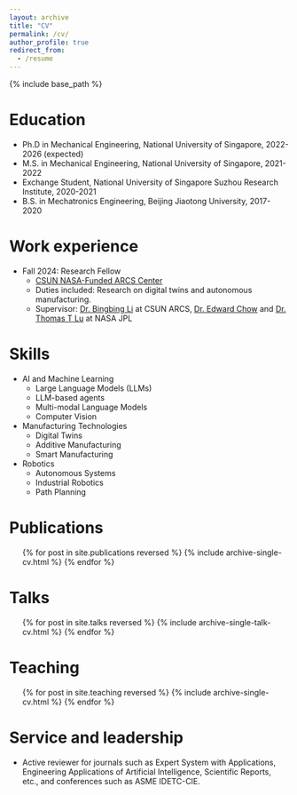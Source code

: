 ```yaml
---
layout: archive
title: "CV"
permalink: /cv/
author_profile: true
redirect_from:
  - /resume
---
```


{% include base_path %}

Education
======
* Ph.D in Mechanical Engineering, National University of Singapore, 2022-2026 (expected)
* M.S. in Mechanical Engineering, National University of Singapore, 2021-2022
* Exchange Student, National University of Singapore Suzhou Research Institute, 2020-2021
* B.S. in Mechatronics Engineering, Beijing Jiaotong University, 2017-2020

Work experience
======
* Fall 2024: Research Fellow
  * [CSUN NASA-Funded ARCS Center](https://arcs.center/)
  * Duties included: Research on digital twins and autonomous manufacturing.
  * Supervisor: [Dr. Bingbing Li](https://www.ecs.csun.edu/~bingbing/) at CSUN ARCS, [Dr. Edward Chow](https://www.jpl.nasa.gov/go/nsta/ed-chow/) and [Dr. Thomas T Lu](https://www.jpl.nasa.gov/site/research/thomaslu/) at NASA JPL
  
Skills
======
* AI and Machine Learning
  * Large Language Models (LLMs)
  * LLM-based agents
  * Multi-modal Language Models
  * Computer Vision
* Manufacturing Technologies
  * Digital Twins
  * Additive Manufacturing
  * Smart Manufacturing
* Robotics
  * Autonomous Systems
  * Industrial Robotics
  * Path Planning

Publications
======
  <ul>{% for post in site.publications reversed %}
    {% include archive-single-cv.html %}
  {% endfor %}</ul>
  
Talks
======
  <ul>{% for post in site.talks reversed %}
    {% include archive-single-talk-cv.html  %}
  {% endfor %}</ul>
  
Teaching
======
  <ul>{% for post in site.teaching reversed %}
    {% include archive-single-cv.html %}
  {% endfor %}</ul>
  
Service and leadership
======
* Active reviewer for journals such as Expert System with Applications, Engineering Applications of Artificial Intelligence, Scientific Reports, etc., and conferences such as ASME IDETC-CIE.
